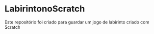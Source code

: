 # LabirintonoScratch
Este repositório foi criado para guardar um jogo de labirinto criado com Scratch
